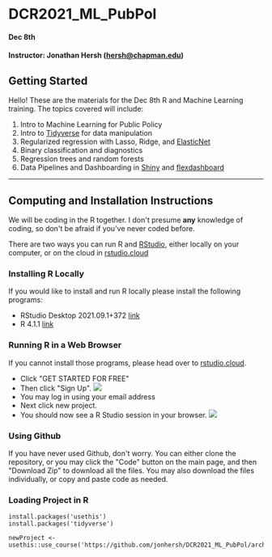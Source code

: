 # DCR2021_ML_PubPol

#### Dec 8th
#### Instructor: Jonathan Hersh (hersh@chapman.edu)

## Getting Started

Hello! These are the materials for the Dec 8th R and Machine Learning training. The topics covered will include:

1. Intro to Machine Learning for Public Policy 
2. Intro to [Tidyverse](https://www.tidyverse.org/) for data manipulation
3. Regularized regression with Lasso, Ridge, and [ElasticNet](https://glmnet.stanford.edu/articles/glmnet.html)
4. Binary classification and diagnostics
5. Regression trees and random forests 
6. Data Pipelines and Dashboarding in [Shiny](https://shiny.rstudio.com/) and [flexdashboard](https://pkgs.rstudio.com/flexdashboard/) 


------

## Computing and Installation Instructions

We will be coding in the R together. I don't presume **any** knowledge of coding, so don't be afraid if you've never coded before. 

There are two ways you can run R and [RStudio](https://rstudio.com/), either locally on your computer, or on the cloud in [rstudio.cloud](rstudio.cloud)

### Installing R Locally

If you would like to install and run R locally please install the following programs:

* RStudio Desktop 2021.09.1+372 [link](https://www.rstudio.com/products/rstudio/download/#download)
* R 4.1.1 [link](https://cran.r-project.org/bin/windows/base/)

### Running R in a Web Browser

If you cannot install those programs, please head over to [rstudio.cloud](rstudio.cloud). 

* Click "GET STARTED FOR FREE" 
* Then click "Sign Up". 
![](images/rstudio.cloud.PNG)
* You may log in using your email address
* Next click new project. 
* You should now see a R Studio session in your browser. 
![](images/rstudio_console.PNG)


### Using Github

If you have never used Github, don't worry. You can either clone the repository, or you may click the "Code" button on the main page, and then "Download Zip" to download all the files. You may also download the files individually, or copy and paste code as needed. 

### Loading Project in R

```
install.packages('usethis')
install.packages('tidyverse')

newProject <- usethis::use_course('https://github.com/jonhersh/DCR2021_ML_PubPol/archive/main.zip')
```
